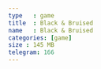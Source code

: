 ```yaml
---
type   : game
title  : Black & Bruised
name   : Black & Bruised
categories: [game]
size : 145 MB
telegram: 166
---
```



